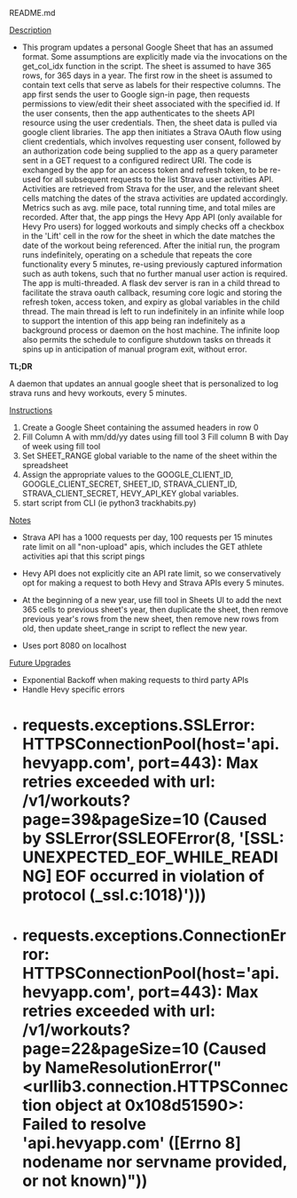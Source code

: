 README.md

<u>Description</u>

- This program updates a personal Google Sheet that has an assumed format. Some assumptions are explicitly made via the invocations on the get_col_idx function in the script. The sheet is assumed to have 365 rows, for 365 days in a year. The first row in the sheet is assumed to contain text cells that serve as labels for their respective columns. The app first sends the user to Google sign-in page, then requests permissions to view/edit their sheet associated with the specified id. If the user consents, then the app authenticates to the sheets API resource using the user credentials. Then, the sheet data is pulled via google client libraries. The app then initiates a Strava OAuth flow using client credentials, which involves requesting user consent, followed by an authorization code being supplied to the app as a query parameter sent in a GET request to a configured redirect URI. The code is exchanged by the app for an access token and refresh token, to be re-used for all subsequent requests to the list Strava user activities API. Activities are retrieved from Strava for the user, and the relevant sheet cells matching the dates of the strava activities are updated accordingly. Metrics such as avg. mile pace, total running time, and total miles are recorded. After that, the app pings the Hevy App API (only available for Hevy Pro users) for logged workouts and simply checks off a checkbox in the 'Lift' cell in the row for the sheet in which the date matches the date of the workout being referenced. After the initial run, the program runs indefinitely, operating on a schedule that repeats the core functionality every 5 minutes, re-using previously captured information such as auth tokens, such that no further manual user action is required. The app is multi-threaded. A flask dev server is ran in a child thread to facilitate the strava oauth callback, resuming core logic and storing the refresh token, access token, and expiry as global variables in the child thread. The main thread is left to run indefinitely in an infinite while loop to support the intention of this app being ran indefinitely as a background process or daemon on the host machine. The infinite loop also permits the schedule to configure shutdown tasks on threads it spins up in anticipation of manual program exit, without error.

<b>TL;DR</b>

A daemon that updates an annual google sheet that is personalized to log strava runs and hevy workouts, every 5 minutes. 

<u>Instructions</u>
1. Create a Google Sheet containing the assumed headers in row 0
2. Fill Column A with mm/dd/yy dates using fill tool
3 Fill column B with Day of week using fill tool
4. Set SHEET_RANGE global variable to the name of the sheet within the spreadsheet
5. Assign the appropriate values to the GOOGLE_CLIENT_ID, GOOGLE_CLIENT_SECRET, SHEET_ID, STRAVA_CLIENT_ID, STRAVA_CLIENT_SECRET, HEVY_API_KEY global variables.
6. start script from CLI (ie python3 trackhabits.py)


<u>Notes</u>

- Strava API has a 1000 requests per day, 100 requests per 15 minutes rate limit on all "non-upload" apis, which includes the GET athlete activities api that this script pings

- Hevy API does not explicitly cite an API rate limit, so we conservatively opt for making a request to both Hevy and Strava APIs every 5 minutes.

- At the beginning of a new year, use fill tool in Sheets UI to add the next 365 cells to previous sheet's year, then duplicate the sheet, then remove previous year's rows from the new sheet, then remove new rows from old, then update sheet_range in script to reflect the new year.

- Uses port 8080 on localhost


<u>Future Upgrades</u>
- Exponential Backoff when making requests to third party APIs
- Handle Hevy specific errors
- # requests.exceptions.SSLError: HTTPSConnectionPool(host='api.hevyapp.com', port=443): Max retries exceeded with url: /v1/workouts?page=39&pageSize=10 (Caused by SSLError(SSLEOFError(8, '[SSL: UNEXPECTED_EOF_WHILE_READING] EOF occurred in violation of protocol (_ssl.c:1018)')))
- # requests.exceptions.ConnectionError: HTTPSConnectionPool(host='api.hevyapp.com', port=443): Max retries exceeded with url: /v1/workouts?page=22&pageSize=10 (Caused by NameResolutionError("<urllib3.connection.HTTPSConnection object at 0x108d51590>: Failed to resolve 'api.hevyapp.com' ([Errno 8] nodename nor servname provided, or not known)"))
